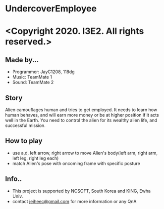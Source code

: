 # UndercoverEmployee

# <Copyright 2020. I3E2. All rights reserved.>

## Made by...
* Programmer: JayC1208, 118dg
* Music: TeamMate 1
* Sound: TeamMate 2

## Story
Alien camouflages human and tries to get employed.
It needs to learn how human behaves, and will earn more money or be at higher position if it acts well in the Earth. 
You need to control the alien for its wealthy alien life, and successful mission.

## How to play
* use a,d, left arrow, right arrow to move Alien's body(left arm, right arm, left leg, right leg each)
* match Alien's pose with oncoming frame with specific posture


## Info..
* This project is supported by NCSOFT, South Korea and KING, Ewha Univ.
* contact jeiheec@gmail.com for more information or any QnA
